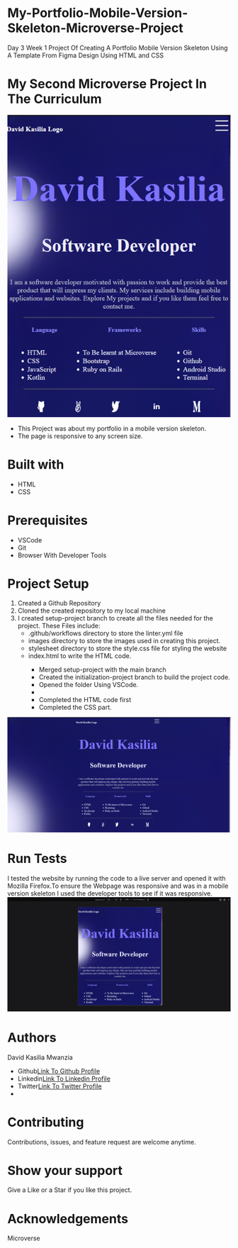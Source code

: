 # My-Portfolio-Mobile-Version-Skeleton-Microverse-Project
Day 3 Week 1 Project Of Creating A Portfolio Mobile Version Skeleton Using A Template From Figma Design Using HTML and CSS

# My Second Microverse Project In The Curriculum
![Image of My Portfolio Mobile Version Skeleton Microverse Project](./images/project.PNG)
<ul>
<li>This Project was about my portfolio in a mobile version skeleton.</li>
<li>The page is responsive to any screen size.</li>
</ul>

# Built with
<ul>
<li>HTML</li>
<li>CSS</li>
</ul>

# Prerequisites
<ul>
<li>VSCode</li>
<li>Git</li>
<li>Browser With Developer Tools</li>
</ul>

# Project Setup
<ol>
<li>Created a Github Repository</li>
<li>Cloned the created repository to my local machine</li>
<li>I created setup-project branch to create all the files needed for the project. These Files include:
            <ul>
            <li>.github/workflows directory to store the linter.yml file</li>
            <li>images directory to store the images used in creating this project.</li>
            <li>stylesheet directory to store the style.css file for styling the website</li>
            <li>index.html to write the HTML code.</li>
            <ul></li>
<li>Merged setup-project with the main branch
<li>Created the initialization-project branch to build the project code.</li>
<li>Opened the folder Using VSCode.<li>
<li>Completed the HTML code first</li>
<li>Completed the CSS part.</li>
</ol>

![Image of full website](./images/full%20image.PNG)

# Run Tests
I tested the website by running the code to a live server and opened it with Mozilla Firefox.To ensure the Webpage was responsive and was in a mobile version skeleton I used the developer tools to see if it was responsive.
![Image of the mobile version skeleton](./images/responsive.PNG)

# Authors
David Kasilia Mwanzia
<ul>
<li>Github<a href="https://github.com/David-Kasilia">Link To Github Profile</a></li>
<li>Linkedin<a href="https://www.linkedin.com/in/david-kasilia-846241211/">Link To Linkedin Profile</a></li>
<li>Twitter<a href="https://twitter.com/DavidKasilia">Link To Twitter Profile</a><li>
</ul>

# Contributing
Contributions, issues, and feature request are welcome anytime.

# Show your support
Give a Like or a Star if you like this project.

# Acknowledgements
Microverse
